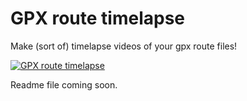 # GPX route timelapse
Make (sort of) timelapse videos of your gpx route files!

[![GPX route timelapse](https://img.youtube.com/vi/uFagBApJx_A/0.jpg)](https://www.youtube.com/watch?v=uFagBApJx_A)

Readme file coming soon.
